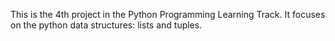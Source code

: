 This is the 4th project in the Python Programming Learning Track.
It focuses on the python data structures: lists and tuples.

